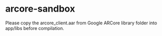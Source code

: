 # arcore-sandbox

Please copy the arcore_client.aar from Google ARCore library folder into app/libs before compilation.
